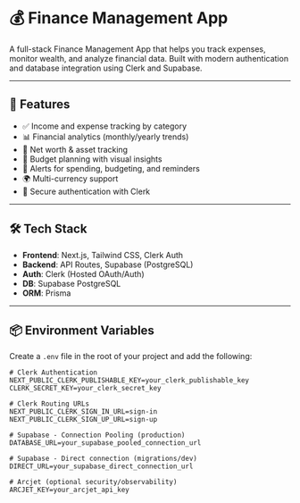 # 💰 Finance Management App

A full-stack Finance Management App that helps you track expenses, monitor wealth, and analyze financial data. Built with modern authentication and database integration using Clerk and Supabase.

---

## 🚀 Features

- ✅ Income and expense tracking by category
- 📊 Financial analytics (monthly/yearly trends)
- 💼 Net worth & asset tracking
- 📅 Budget planning with visual insights
- 🔔 Alerts for spending, budgeting, and reminders
- 🌍 Multi-currency support
- 🔐 Secure authentication with Clerk

---

## 🛠️ Tech Stack

- **Frontend**: Next.js, Tailwind CSS, Clerk Auth
- **Backend**: API Routes, Supabase (PostgreSQL)
- **Auth**: Clerk (Hosted OAuth/Auth)
- **DB**: Supabase PostgreSQL
- **ORM**: Prisma

---

## 📦 Environment Variables

Create a `.env` file in the root of your project and add the following:

```env
# Clerk Authentication
NEXT_PUBLIC_CLERK_PUBLISHABLE_KEY=your_clerk_publishable_key
CLERK_SECRET_KEY=your_clerk_secret_key

# Clerk Routing URLs
NEXT_PUBLIC_CLERK_SIGN_IN_URL=sign-in
NEXT_PUBLIC_CLERK_SIGN_UP_URL=sign-up

# Supabase - Connection Pooling (production)
DATABASE_URL=your_supabase_pooled_connection_url

# Supabase - Direct connection (migrations/dev)
DIRECT_URL=your_supabase_direct_connection_url

# Arcjet (optional security/observability)
ARCJET_KEY=your_arcjet_api_key
